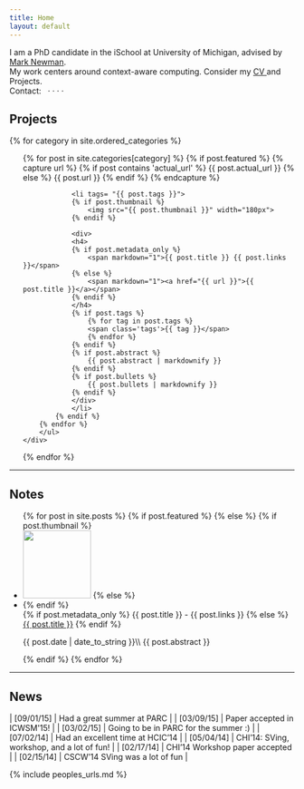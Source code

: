 ```yaml
---
title: Home
layout: default
---
```

I am a PhD candidate in the iSchool at University of Michigan, advised by [Mark Newman](http://mwnewman.people.si.umich.edu/).
<br />
My work centers around context-aware computing. Consider my <a href="/resume/gauravparuthi.pdf">CV
                </a> and Projects.
                <br />
Contact:
&nbsp;                <a href="mailto:gparuthi@umich.edu"><i class="fa fa-send"></i></a> ·
                <a href="https://github.com/gparuthi/"><i class="fa fa-github"></i></a> ·
                <a href="http://www.linkedin.com/in/gparuthi"><i class="fa fa-linkedin"></i></a> ·
                <a href="http://scholar.google.com/citations?user=WsoaFHIAAAAJ&hl=en"><i class="fa fa-graduation-cap"></i></a> ·

## Projects
<div>
    <!-- {% for tag in site.all_tags %}
    <span class='select-tags'> {{ tag }} </span>
    {% endfor %} -->
</div>

<div class="grid">
{% for category in site.ordered_categories %}
    <div class="unit one-of-two">
        <ul class="projects">
        {% for post in site.categories[category] %}
            {% if post.featured %}
                {% capture url %}
                    {% if post contains 'actual_url' %}
                        {{ post.actual_url }}
                    {% else %}
                        {{ post.url }}
                    {% endif %}
                {% endcapture %}

                <li tags= "{{ post.tags }}">
                {% if post.thumbnail %}
                    <img src="{{ post.thumbnail }}" width="180px">
                {% endif %}

                <div>
                <h4>
                {% if post.metadata_only %}
                    <span markdown="1">{{ post.title }} {{ post.links }}</span>
                {% else %}
                    <span markdown="1"><a href="{{ url }}">{{ post.title }}</a></span>
                {% endif %}
                </h4>
                {% if post.tags %}
                    {% for tag in post.tags %}
                    <span class='tags'>{{ tag }}</span>
                    {% endfor %}
                {% endif %}
                {% if post.abstract %}
                    {{ post.abstract | markdownify }}
                {% endif %}
                {% if post.bullets %}
                    {{ post.bullets | markdownify }}
                {% endif %}
                </div>
                </li>
            {% endif %}
        {% endfor %}
        </ul>
    </div>
{% endfor %}
</div>
<!-- <div style="text-align:right;" class='more'><a href="projects.html">More...</a></div> -->

---

## Notes
<ul class="projects notes">
{% for post in site.posts %}
    {% if post.featured %}
    {% else %}
        {% if post.thumbnail %}
            <li>
            <img src="{{ post.thumbnail }}" width="120px" />
        {% else %}
            <li class="nothumb">
        {% endif %}
        <div>
        <span class="sans">
        {% if post.metadata_only %}
            <span markdown="1">{{ post.title }} - {{ post.links }}</span>
        {% else %}
            <span markdown="1"><a href="{{ post.url }}">{{ post.title }}</a></span>
        {% endif %}
        </span>
        <p markdown="1">
        {{ post.date | date_to_string }}\\
        {{ post.abstract }}
        </p>
        </div>
        </li>
    {% endif %}
{% endfor %}
</ul>

---

## News

| [09/01/15] | Had a great summer at PARC | 
| [03/09/15] | Paper accepted in ICWSM'15! | 
| [03/02/15] | Going to be in PARC for the summer :) |
| [07/02/14] | Had an excellent time at HCIC’14 |
| [05/04/14] | CHI’14: SVing, workshop, and a lot of fun! |
| [02/17/14] | CHI’14 Workshop paper accepted |
| [02/15/14] | CSCW’14 SVing was a lot of fun |

{% include peoples_urls.md %}
